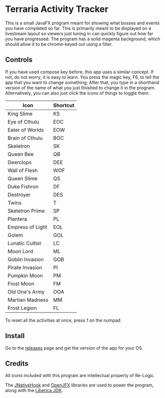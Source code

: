 # Terraria Activity Tracker
This is a small JavaFX program meant for showing what bosses and events you have completed so far. This is primarily 
meant to be displayed on a livestream layout so viewers just tuning in can quickly figure out how far you have 
progressed. The program has a solid magenta background, which should allow it to be chrome-keyed out using a filter.
## Controls
If you have used compose key before, this app uses a similar concept. If not, do not worry, it is easy to learn. You 
press the magic key, F6, to tell the app that you want to change something; After that, you type in a shorthand version 
of the name of what you just finished to change it in the program. Alternatively, you can also just click the icons of 
things to toggle them.

| Icon             | Shortcut |
|------------------|----------|
| King Slime       | KS       |
| Eye of Cthulu    | EOC      |
| Eater of Worlds  | EOW      |
| Brain of Cthulu  | BOC      |
| Skeletron        | SK       |
| Queen Bee        | QB       |
| Deerclops        | DEE      |
| Wall of Flesh    | WOF      |
| Queen Slime      | QS       |
| Duke Fishron     | DF       |
| Destroyer        | DES      |
| Twins            | T        |
| Skeletron Prime  | SP       |
| Plantera         | PL       |
| Empress of Light | EOL      |
| Golem            | GOL      |
| Lunatic Cultist  | LC       |
| Moon Lord        | ML       |
| Goblin Invasion  | GOB      |
| Pirate Invasion  | PI       |
| Pumpkin Moon     | PM       |
| Frost Moon       | FM       |
| Old One's Army   | OOA      |
| Martian Madness  | MM       |
| Frost Legion     | FL       |

To reset all the activities at once, press 1 on the numpad.

## Install

Go to the [releases](https://github.com/minus1over12/Terraria-Activity-Tracker/releases) page and get the version of the
app for your OS.

## Credits

All icons included with this program are intellectual property of Re-Logic.

The [JNativeHook](https://github.com/kwhat/jnativehook) and [OpenJFX](https://openjfx.io/) libraries are used to power
the program, along with the [Liberica JDK](https://bell-sw.com/pages/libericajdk/).